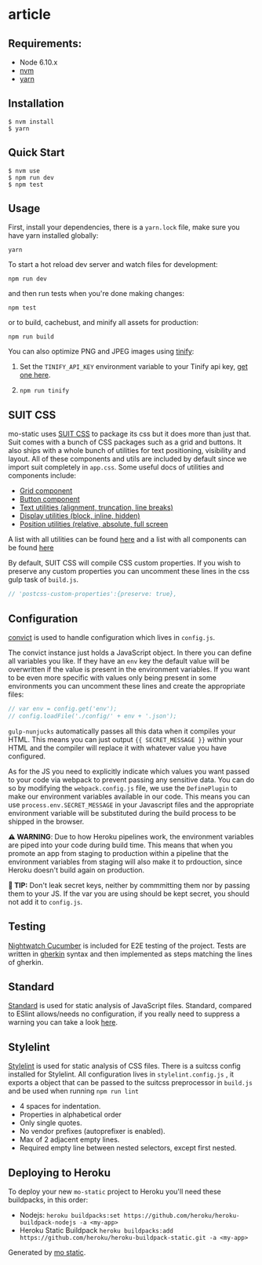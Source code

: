 # article




## Requirements:

- Node 6.10.x
- [nvm](https://github.com/creationix/nvm)
- [yarn](http://yarnpkg.com/)

## Installation

```
$ nvm install
$ yarn
```

## Quick Start

```
$ nvm use
$ npm run dev
$ npm test
```

## Usage

First, install your dependencies, there is a `yarn.lock` file, make sure you have yarn installed globally:

```
yarn
```

To start a hot reload dev server and watch files for development:

```
npm run dev
```

and then run tests when you're done making changes:

```
npm test
```

or to build, cachebust, and minify all assets for production:

```
npm run build
```

You can also optimize PNG and JPEG images using [tinify](https://www.npmjs.com/package/tinify):

1. Set the `TINIFY_API_KEY` environment variable to your Tinify api key, [get one here](https://tinypng.com/developers).

2. `npm run tinify`

## SUIT CSS

mo-static uses [SUIT CSS](https://suitcss.github.io/) to package its css but it does more than just that. Suit comes with a bunch of CSS packages such as a grid and buttons. It also ships with a whole bunch of utilities for text positioning, visibility and layout. All of these components and utils are included by default since we import suit completely in `app.css`. Some useful docs of utilities and components include:

- [Grid component](https://github.com/suitcss/components-grid/)
- [Button component](https://github.com/suitcss/components-button/)
- [Text utilities (alignment, truncation, line breaks) ](https://github.com/suitcss/utils-text)
- [Display utilities (block, inline, hidden)](https://github.com/suitcss/utils-display)
- [Position utilities (relative, absolute, full screen](https://github.com/suitcss/utils-position)

A list with all utilities can be found [here](https://github.com/suitcss/utils) and a list with all components can be found [here](https://github.com/suitcss/components)

By default, SUIT CSS will compile CSS custom properties. If you wish to preserve any custom properties you can uncomment these lines in the css gulp task of `build.js`.

```javascript
// 'postcss-custom-properties':{preserve: true},
```


## Configuration

[convict](https://github.com/mozilla/node-convict) is used to handle configuration which lives in `config.js`.

The convict instance just holds a JavaScript object. In there you can define all variables you like. If they have an `env` key the default value will be overwritten if the value is present in the environment variables. If you want to be even more specific with values only being present in some environments you can uncomment these lines and create the appropriate files:

```javascript
// var env = config.get('env');
// config.loadFile('./config/' + env + '.json');
```

`gulp-nunjucks` automatically passes all this data when it compiles your HTML. This means you can just output `{{ SECRET_MESSAGE }}` within your HTML and the compiler will replace it with whatever value you have configured.

As for the JS you need to explicitly indicate which values you want passed to your code via webpack to prevent passing any sensitive data. You can do so by modifying the `webpack.config.js` file, we use the `DefinePlugin` to make our environment variables available in our code. This means you can use `process.env.SECRET_MESSAGE` in your Javascript files and the appropriate environment variable will be substituted during the build process to be shipped in the browser.

__⚠️ WARNING__: Due to how Heroku pipelines work, the environment variables are piped into your code during build time. This means that when you promote an app from staging to production within a pipeline that the environment variables from staging will also make it to prdouction, since Heroku doesn't build again on production.

__🔐 TIP:__ Don't leak secret keys, neither by commmitting them nor by passing them to your JS. If the var you are
using should be kept secret, you should not add it to `config.js`.

## Testing

[Nightwatch Cucumber](https://github.com/mucsi96/nightwatch-cucumber) is included for E2E testing of the project. Tests are written in [gherkin](https://github.com/cucumber/cucumber/wiki/Gherkin) syntax and then implemented as steps matching the lines of gherkin.

## Standard

[Standard](https://github.com/feross/standard) is used for static analysis of JavaScript files. Standard, compared to ESlint allows/needs no configuration, if you really need to suppress a warning you can take a look [here](https://github.com/feross/standard#how-do-i-hide-a-certain-warning).

## Stylelint

[Stylelint](https://github.com/stylelint/stylelint) is used for static analysis of CSS files. There is a suitcss config installed for Stylelint. All configuration lives in `stylelint.config.js` , it exports a object that can be passed to the suitcss preprocessor in `build.js` and be used when running `npm run lint`

* 4 spaces for indentation.
* Properties in alphabetical order
* Only single quotes.
* No vendor prefixes (autoprefixer is enabled).
* Max of 2 adjacent empty lines.
* Required empty line between nested selectors, except first nested.

## Deploying to Heroku
To deploy your new `mo-static` project to Heroku you'll need these buildpacks, in this order:

- Nodejs: `heroku buildpacks:set https://github.com/heroku/heroku-buildpack-nodejs -a <my-app>`
- Heroku Static Buildpack `heroku buildpacks:add https://github.com/heroku/heroku-buildpack-static.git -a <my-app>`



Generated by [mo static](https://github.com/istrategylabs/mo-static).
